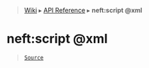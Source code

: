 > [Wiki](Home) ▸ [API Reference](API-Reference) ▸ **neft:script @xml**

neft:script @xml
================

> [`Source`](/Neft-io/neft/tree/master/src/document/file/parse/scripts.litcoffee#neftscript-xml)


